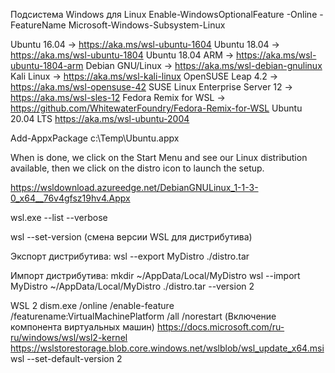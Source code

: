 ﻿Подсистема Windows для Linux
Enable-WindowsOptionalFeature -Online -FeatureName Microsoft-Windows-Subsystem-Linux

Ubuntu 16.04 → https://aka.ms/wsl-ubuntu-1604
Ubuntu 18.04 → https://aka.ms/wsl-ubuntu-1804
Ubuntu 18.04 ARM → https://aka.ms/wsl-ubuntu-1804-arm
Debian GNU/Linux → https://aka.ms/wsl-debian-gnulinux
Kali Linux → https://aka.ms/wsl-kali-linux
OpenSUSE Leap 4.2 → https://aka.ms/wsl-opensuse-42
SUSE Linux Enterprise Server 12 → https://aka.ms/wsl-sles-12
Fedora Remix for WSL → https://github.com/WhitewaterFoundry/Fedora-Remix-for-WSL
Ubuntu 20.04 LTS https://aka.ms/wsl-ubuntu-2004

Add-AppxPackage c:\Temp\Ubuntu.appx

When is done, we click on the Start Menu and see our Linux distribution available, then we click on the distro icon to launch the setup.

https://wsldownload.azureedge.net/DebianGNULinux_1-1-3-0_x64__76v4gfsz19hv4.Appx

wsl.exe --list --verbose

wsl --set-version <distribution name> <versionNumber> (смена версии WSL для дистрибутива)

Экспорт дистрибутива:
    wsl --export MyDistro ./distro.tar 

Импорт дистрибутива:
    mkdir ~/AppData/Local/MyDistro
    wsl --import MyDistro ~/AppData/Local/MyDistro ./distro.tar --version 2
    

WSL 2 
    dism.exe /online /enable-feature /featurename:VirtualMachinePlatform /all /norestart (Включение компонента виртуальных машин)
    https://docs.microsoft.com/ru-ru/windows/wsl/wsl2-kernel
    https://wslstorestorage.blob.core.windows.net/wslblob/wsl_update_x64.msi
    wsl --set-default-version 2